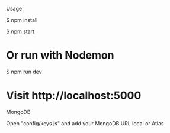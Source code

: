Usage

$ npm install

$ npm start
# Or run with Nodemon
$ npm run dev

# Visit http://localhost:5000

MongoDB

Open "config/keys.js" and add your MongoDB URI, local or Atlas
